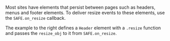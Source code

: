 Most sites have elements that persist between pages such as headers, menus and footer elements. To deliver resize events to these elements, use the ```SAFE.on_resize``` callback.

The example to the right defines a ```Header``` element with a ```.resize``` function and passes the ```resize_obj``` to it from ```SAFE.on_resize```.